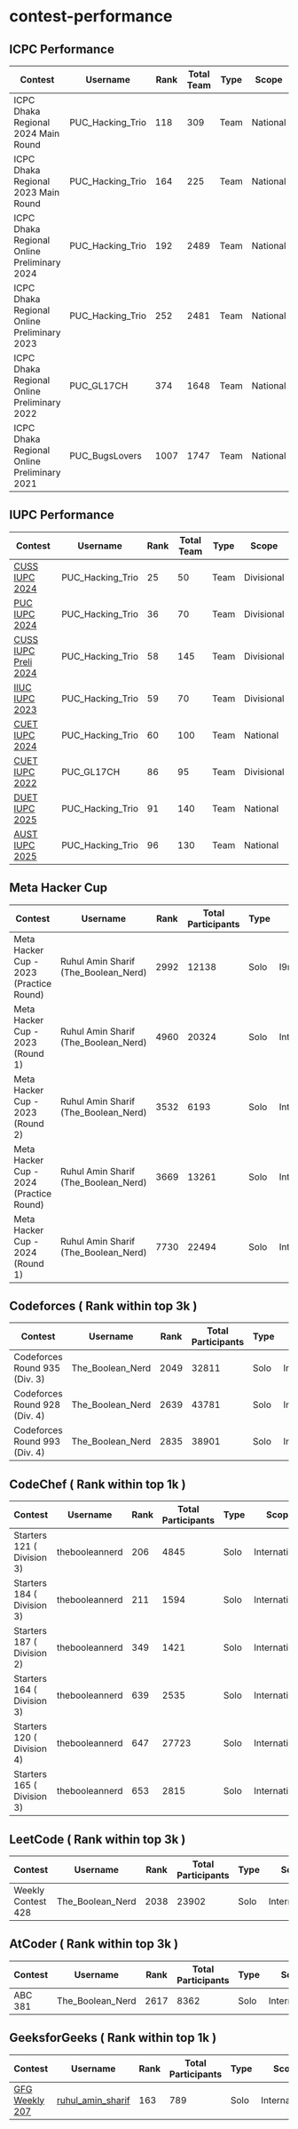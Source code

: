 # contest-performance  

## ICPC Performance
| Contest | Username | Rank | Total Team | Type | Scope|  
| -------- | ----------- | ---- | ---- | --- | --- | 
| ICPC Dhaka Regional 2024 Main Round | PUC_Hacking_Trio | 118 | 309 | Team | National |
| ICPC Dhaka Regional 2023 Main Round | PUC_Hacking_Trio | 164 | 225 | Team | National |
| ICPC Dhaka Regional Online Preliminary 2024 | PUC_Hacking_Trio | 192 | 2489 | Team | National |
| ICPC Dhaka Regional Online Preliminary 2023 | PUC_Hacking_Trio | 252 | 2481 | Team | National |
| ICPC Dhaka Regional Online Preliminary 2022 | PUC_GL17CH | 374 | 1648 | Team | National |
| ICPC Dhaka Regional Online Preliminary 2021 | PUC_BugsLovers | 1007 | 1747 | Team | National |


## IUPC Performance

| Contest | Username | Rank | Total Team| Type | Scope |
| -- | -------- | ----------- | ---- | ---- | --- |
| [CUSS IUPC 2024](https://toph.co/contests/training/rxbqtb6/standings) | PUC_Hacking_Trio | 25 | 50 | Team | Divisional | 
| [PUC IUPC 2024](https://drive.google.com/file/d/1qNpUflTh3YS7zbgtyIqwvwVUGixhDUfq/view) | PUC_Hacking_Trio | 36 | 70 | Team | Divisional | 
| [CUSS IUPC Preli 2024](https://toph.co/c/cuss-it-fiesta-2024-inter-university-preliminary/standings) | PUC_Hacking_Trio | 58 | 145 | Team | Divisional | 
| [IIUC IUPC 2023](https://toph.co/c/15th-iiuc-inter-university-2023/standings) | PUC_Hacking_Trio | 59 | 70 | Team | Divisional | 
| [CUET IUPC 2024](https://toph.co/c/cuet-inter-university-codestorm-1-0/standings) | PUC_Hacking_Trio | 60 | 100 | Team | National | 
| [CUET IUPC 2022](https://toph.co/c/cuet-cse-fest-2022-inter-university-divisional/standings) | PUC_GL17CH | 86 | 95 | Team | Divisional | 
| [DUET IUPC 2025](https://toph.co/c/duet-inter-university-iupc-2025/standings) | PUC_Hacking_Trio | 91 | 140 | Team | National |  
| [AUST IUPC 2025](https://toph.co/c/mtb-presents-aust-inter-university-2025/standings) | PUC_Hacking_Trio | 96 | 130 | Team | National |  

## Meta Hacker Cup

| Contest | Username | Rank | Total Participants | Type | Scope |  
| ------- | -------- | ---- | ------------------ | ---- | ----- |  
| Meta Hacker Cup - 2023 (Practice Round) | Ruhul Amin Sharif (The_Boolean_Nerd) | 2992 | 12138 | Solo | I9nternational |  
| Meta Hacker Cup - 2023 (Round 1) | Ruhul Amin Sharif (The_Boolean_Nerd) | 4960 | 20324 | Solo | International |  
| Meta Hacker Cup - 2023 (Round 2) | Ruhul Amin Sharif (The_Boolean_Nerd) | 3532 | 6193 | Solo | International |  
| Meta Hacker Cup - 2024 (Practice Round) | Ruhul Amin Sharif (The_Boolean_Nerd) | 3669 | 13261 | Solo | International |  
| Meta Hacker Cup - 2024 (Round 1) | Ruhul Amin Sharif (The_Boolean_Nerd) | 7730 | 22494 | Solo | International |  

## Codeforces ( Rank within top 3k )

| Contest | Username | Rank | Total Participants | Type | Scope |  
| ------- | -------- | ---- | ------------------ | ---- | ----- |  
| Codeforces Round 935 (Div. 3) | The_Boolean_Nerd | 2049 | 32811 | Solo | International |
| Codeforces Round 928 (Div. 4) | The_Boolean_Nerd | 2639 | 43781 | Solo | International |
| Codeforces Round 993 (Div. 4) | The_Boolean_Nerd | 2835 | 38901 | Solo | International |

## CodeChef ( Rank within top 1k )

| Contest | Username | Rank | Total Participants | Type | Scope |  
| ------- | -------- | ---- | ------------------ | ---- | ----- |  
| Starters 121 ( Division 3) | thebooleannerd | 206 | 4845 | Solo | International |
| Starters 184 ( Division 3) | thebooleannerd | 211 | 1594 | Solo | International |
| Starters 187 ( Division 2) | thebooleannerd | 349 | 1421 | Solo | International |
| Starters 164 ( Division 3) | thebooleannerd | 639 | 2535 | Solo | International |
| Starters 120 ( Division 4) | thebooleannerd | 647 | 27723 | Solo | International |
| Starters 165 ( Division 3) | thebooleannerd | 653 | 2815 | Solo | International |

## LeetCode ( Rank within top 3k )

| Contest | Username | Rank | Total Participants | Type | Scope |  
| ------- | -------- | ---- | ------------------ | ---- | ----- |  
| Weekly Contest 428 | The_Boolean_Nerd | 2038 | 23902 | Solo | International | 


## AtCoder ( Rank within top 3k )

| Contest | Username | Rank | Total Participants | Type | Scope |  
| ------- | -------- | ---- | ------------------ | ---- | ----- |  
| ABC 381 | The_Boolean_Nerd | 2617 | 8362 | Solo | International | 

## GeeksforGeeks ( Rank within top 1k )
| Contest | Username | Rank | Total Participants | Type | Scope |  
| ------- | -------- | ---- | ------------------ | ---- | ----- |  
| [GFG Weekly 207](https://practice.geeksforgeeks.org/contest/gfg-weekly-207-rated-contest) | [ruhul_amin_sharif](https://www.geeksforgeeks.org/user/ruhul_amin_sharif/) | 163 | 789 | Solo | International | 
